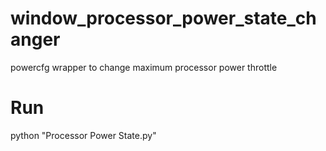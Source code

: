 # window_processor_power_state_changer
powercfg wrapper to change maximum processor power throttle

# Run
python "Processor Power State.py"